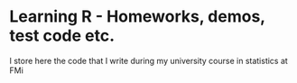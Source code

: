 Learning R - Homeworks, demos, test code etc.
==========
I store here the code that I write during my university course in statistics at FMi
